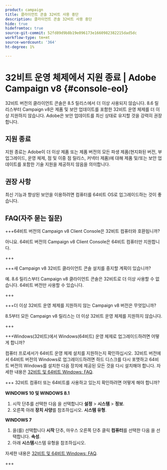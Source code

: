 ```yaml
---
product: campaign
title: 클라이언트 콘솔 32비트 사용 중단
description: 클라이언트 콘솔 32비트 사용 중단
hide: true
hidefromtoc: true
source-git-commit: 52fd89d9b8b19e096173e1660982382215dad5dc
workflow-type: tm+mt
source-wordcount: '364'
ht-degree: 1%

---
```


# 32비트 운영 체제에서 지원 종료 | Adobe Campaign v8 {#console-eol}

32비트 버전의 클라이언트 콘솔은 8.5 릴리스에서 더 이상 사용되지 않습니다. 8.6 릴리스부터 Campaign v8은 제품 및 보안 업데이트를 포함한 32비트 운영 체제를 더 이상 지원하지 않습니다. Adobe은 보안 업데이트를 최신 상태로 유지할 것을 강력히 권장합니다.

## 지원 종료

지원 종료는 Adobe이 더 이상 제품 또는 제품 버전의 모든 파생 제품(현지화된 버전, 부 업그레이드, 운영 체제, 점 및 이중 점 릴리스, 커넥터 제품)에 대해 제품 및/또는 보안 업데이트를 포함한 기술 지원을 제공하지 않음을 의미합니다.

## 권장 사항

최신 기능과 향상된 보안을 이용하려면 컴퓨터를 64비트 OS로 업그레이드하는 것이 좋습니다.

## FAQ(자주 묻는 질문)

+++64비트 버전의 Campaign v8 Client Console은 32비트 컴퓨터와 호환됩니까?

아니요. 64비트 버전의 Campaign v8 Client Console은 64비트 컴퓨터만 지원합니다.

+++

+++새 Campaign v8 32비트 클라이언트 콘솔 설치를 중지할 계획이 있습니까?

예. 8.6 릴리스부터 Campaign v8 클라이언트 콘솔은 32비트로 더 이상 사용할 수 없습니다. 64비트 버전만 사용할 수 있습니다.

+++

+++더 이상 32비트 운영 체제를 지원하지 않는 Campaign v8 버전은 무엇입니까?

8.5부터 모든 Campaign v8 릴리스는 더 이상 32비트 운영 체제를 지원하지 않습니다.

+++

+++Windows(32비트)에서 Windows(64비트) 운영 체제로 업그레이드하려면 어떻게 합니까?

컴퓨터 프로세서가 64비트 운영 체제 설치를 지원하는지 확인하십시오. 32비트 버전에서 64비트 버전의 Windows로 업그레이드하려면 하드 디스크를 다시 포맷하고 64비트 버전의 Windows를 설치한 다음 장치에 제공된 모든 것을 다시 설치해야 합니다. 자세한 내용은 [32비트 및 64비트 Windows: FAQ](https://support.microsoft.com/en-us/windows/32-bit-and-64-bit-windows-frequently-asked-questions-c6ca9541-8dce-4d48-0415-94a3faa2e13d).

+++ 32비트 컴퓨터 또는 64비트를 사용하고 있는지 확인하려면 어떻게 해야 합니까?

**WINDOWS 10 및 WINDOWS 8.1**

1. 시작 단추를 선택한 다음 을 선택합니다 **설정** > **시스템** > **정보**.
1. 오른쪽 아래 **장치 사양**&#x200B;를 참조하십시오. **시스템 유형**.

**WINDOWS 7**
1. 을(를) 선택합니다 **시작** 단추, 마우스 오른쪽 단추 클릭 **컴퓨터**&#x200B;를 선택한 다음 을 선택합니다. **속성**.
1. 아래 **시스템**&#x200B;시스템 유형을 참조하십시오.

자세한 내용은 [32비트 및 64비트 Windows: FAQ](https://support.microsoft.com/en-us/windows/32-bit-and-64-bit-windows-frequently-asked-questions-c6ca9541-8dce-4d48-0415-94a3faa2e13d).

+++